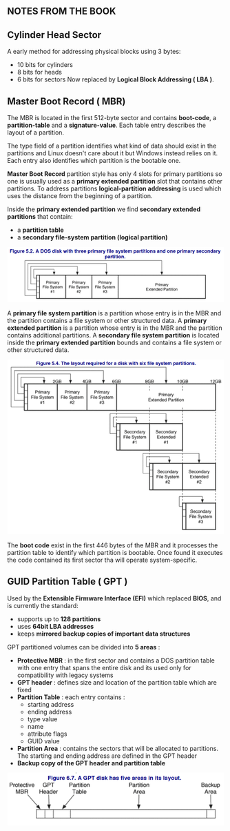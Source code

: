 ## NOTES FROM THE BOOK
## Cylinder Head Sector 

A early method for addressing physical blocks using 3 bytes:
- 10 bits for cylinders
- 8 bits for heads
- 6 bits for sectors
Now replaced by **Logical Block Addressing ( LBA )**. 
## Master Boot Record ( MBR)

The MBR is located in the first 512-byte sector and contains **boot-code**, a **partition-table** and a **signature-value**.
Each table entry describes the layout of a partition.

The type field of a partition identifies what kind of data should exist in the partitions and Linux doesn't care about it but Windows instead relies on it.
Each entry also identifies which partition is the bootable one.

**Master Boot Record** partition style has only 4 slots for primary partitions so one is usually used as a **primary extended partition** slot that contains other partitions.
To address partitions **logical-partition addressing** is used which uses the distance from the beginning of a partition.

Inside the **primary extended partition** we find **secondary extended partitions** that contain:
- a **partition table**
- a **secondary file-system partition (logical partition)** 

![](./assets/MBR_LAYOUT.png)

A **primary file system partition** is a partition whose entry is in the MBR and the partition contains a file system or other structured data.
A **primary extended partition** is a partition whose entry is in the MBR and the partition contains additional partitions.
A **secondary file system partition** is located inside the **primary extended partition** bounds and contains a file system or other structured data.

![](./assets/MBR_EXTENDED_PARTITION_LAYOUT.png)

The **boot code** exist in the first 446 bytes of the MBR and it processes the partition table to identify which partition is bootable.
Once found it executes the code contained its first sector tha will operate system-specific.
## GUID Partition Table ( GPT )

Used by the **Extensible Firmware Interface (EFI)** which replaced **BIOS**, and is currently the standard:
- supports up to **128 partitions**
- uses **64bit LBA addresses**
- keeps **mirrored backup copies of important data structures**

GPT partitioned volumes can be divided into **5 areas** :
- **Protective MBR** : in the first sector and contains a DOS partition table with one entry that spans the entire disk and its used only for compatibility with legacy systems
- **GPT header** : defines size and location of the partition table which are fixed
- **Partition Table** : each entry contains :
	- starting address
	- ending address
	- type value
	- name
	- attribute flags
	- GUID value
- **Partition Area** : contains the sectors that will be allocated to partitions. The starting and ending address are defined in the GPT header
- **Backup copy of the GPT header and partition table**

![](./assets/GPT_LAYOUT.png)
